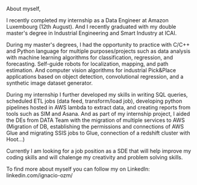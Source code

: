 About myself,

I recently completed my internship as a Data Engineer at Amazon Luxembourg (12th August). 
And I recently graduated with my double master's degree in Industrial Engineering and Smart Industry at ICAI.

During my master's degrees, I had the opportunity to practice with C/C++ and Python language for multiple purposes/projects
such as data analysis with machine learning algorithms for classification, regression, and forecasting. Self-guide 
robots for localization, mapping, and path estimation. And computer vision algorithms for industrial Pick&Place 
applications based on object detection, convolutional regression, and a synthetic image dataset generator.

During my internship I further developed my skills in writing SQL queries, scheduled ETL jobs (data feed, transform/load job), 
developing python pipelines hosted in AWS lambda to extract data, and creating reports from tools such as SIM and Asana.
And as part of my internship project, I aided the DEs from DATA Team with the migration of multiple services to AWS
(Migration of DB, establishing the permissions and connections of AWS Glue and migrating SSIS jobs to Glue, connection 
of a redshift cluster with Hoot…)

Currently I am looking for a job position as a SDE that will help improve my coding skills and will chalenge my creativity
and problem solving skills.

To find more about myself you can follow my on LinkedIn: linkedin.com/ignacio-ozm/
